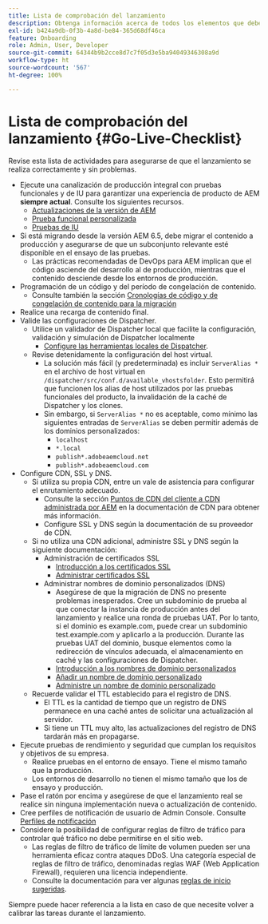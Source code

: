 ```yaml
---
title: Lista de comprobación del lanzamiento
description: Obtenga información acerca de todos los elementos que deben estar presentes para que el lanzamiento de AEM as a Cloud Service sea un éxito.
exl-id: b424a9db-0f3b-4a8d-be84-365d68df46ca
feature: Onboarding
role: Admin, User, Developer
source-git-commit: 64344b9b2cce8d7c7f05d3e5ba94049346308a9d
workflow-type: ht
source-wordcount: '567'
ht-degree: 100%

---
```


# Lista de comprobación del lanzamiento {#Go-Live-Checklist}

Revise esta lista de actividades para asegurarse de que el lanzamiento se realiza correctamente y sin problemas.

* Ejecute una canalización de producción integral con pruebas funcionales y de IU para garantizar una experiencia de producto de AEM **siempre actual**. Consulte los siguientes recursos.
   * [Actualizaciones de la versión de AEM](/help/implementing/deploying/aem-version-updates.md)
   * [Prueba funcional personalizada](/help/implementing/cloud-manager/functional-testing.md#custom-functional-testing)
   * [Pruebas de IU](/help/implementing/cloud-manager/ui-testing.md)
* Si está migrando desde la versión AEM 6.5, debe migrar el contenido a producción y asegurarse de que un subconjunto relevante esté disponible en el ensayo de las pruebas.
   * Las prácticas recomendadas de DevOps para AEM implican que el código asciende del desarrollo al de producción, mientras que el contenido desciende desde los entornos de producción.
* Programación de un código y del período de congelación de contenido.
   * Consulte también la sección [Cronologías de código y de congelación de contenido para la migración](#code-content-freeze)
* Realice una recarga de contenido final.
* Valide las configuraciones de Dispatcher.
   * Utilice un validador de Dispatcher local que facilite la configuración, validación y simulación de Dispatcher localmente
      * [Configure las herramientas locales de Dispatcher](https://experienceleague.adobe.com/es/docs/experience-manager-learn/cloud-service/local-development-environment-set-up/dispatcher-tools#prerequisites).
   * Revise detenidamente la configuración del host virtual.
      * La solución más fácil (y predeterminada) es incluir `ServerAlias *` en el archivo de host virtual en `/dispatcher/src/conf.d/available_vhostsfolder`. Esto permitirá que funcionen los alias de host utilizados por las pruebas funcionales del producto, la invalidación de la caché de Dispatcher y los clones.
      * Sin embargo, si `ServerAlias *` no es aceptable, como mínimo las siguientes entradas de `ServerAlias` se deben permitir además de los dominios personalizados:
         * `localhost`
         * `*.local`
         * `publish*.adobeaemcloud.net`
         * `publish*.adobeaemcloud.com`
* Configure CDN, SSL y DNS.
   * Si utiliza su propia CDN, entre un vale de asistencia para configurar el enrutamiento adecuado.
      * Consulte la sección [Puntos de CDN del cliente a CDN administrada por AEM](/help/implementing/dispatcher/cdn.md#point-to-point-cdn) en la documentación de CDN para obtener más información.
      * Configure SSL y DNS según la documentación de su proveedor de CDN.
   * Si no utiliza una CDN adicional, administre SSL y DNS según la siguiente documentación:
      * Administración de certificados SSL
         * [Introducción a los certificados SSL](/help/implementing/cloud-manager/managing-ssl-certifications/introduction-to-ssl-certificates.md)
         * [Administrar certificados SSL](/help/implementing/cloud-manager/managing-ssl-certifications/managing-certificates.md)
      * Administrar nombres de dominio personalizados (DNS)
         * Asegúrese de que la migración de DNS no presente problemas inesperados. Cree un subdominio de prueba al que conectar la instancia de producción antes del lanzamiento y realice una ronda de pruebas UAT. Por lo tanto, si el dominio es example.com, puede crear un subdominio test.example.com y aplicarlo a la producción. Durante las pruebas UAT del dominio, busque elementos como la redirección de vínculos adecuada, el almacenamiento en caché y las configuraciones de Dispatcher.
         * [Introducción a los nombres de dominio personalizados](/help/implementing/cloud-manager/custom-domain-names/introduction.md)
         * [Añadir un nombre de dominio personalizado](/help/implementing/cloud-manager/custom-domain-names/add-custom-domain-name.md)
         * [Administre un nombre de dominio personalizado](/help/implementing/cloud-manager/custom-domain-names/managing-custom-domain-names.md)
   * Recuerde validar el TTL establecido para el registro de DNS.
      * El TTL es la cantidad de tiempo que un registro de DNS permanece en una caché antes de solicitar una actualización al servidor.
      * Si tiene un TTL muy alto, las actualizaciones del registro de DNS tardarán más en propagarse.
* Ejecute pruebas de rendimiento y seguridad que cumplan los requisitos y objetivos de su empresa.
   * Realice pruebas en el entorno de ensayo.  Tiene el mismo tamaño que la producción.
   * Los entornos de desarrollo no tienen el mismo tamaño que los de ensayo y producción.
* Pase el ratón por encima y asegúrese de que el lanzamiento real se realice sin ninguna implementación nueva o actualización de contenido.
* Cree perfiles de notificación de usuario de Admin Console. Consulte [Perfiles de notificación](/help/journey-onboarding/notification-profiles.md)
* Considere la posibilidad de configurar reglas de filtro de tráfico para controlar qué tráfico no debe permitirse en el sitio web.
   * Las reglas de filtro de tráfico de límite de volumen pueden ser una herramienta eficaz contra ataques DDoS. Una categoría especial de reglas de filtro de tráfico, denominadas reglas WAF (Web Application Firewall), requieren una licencia independiente.
   * Consulte la documentación para ver algunas [reglas de inicio sugeridas](/help/security/traffic-filter-rules-including-waf.md#recommended-starter-rules).

Siempre puede hacer referencia a la lista en caso de que necesite volver a calibrar las tareas durante el lanzamiento.
